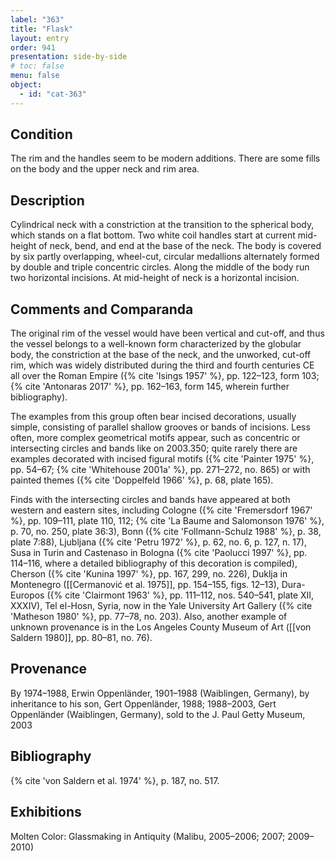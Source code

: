 ```yaml
---
label: "363"
title: "Flask"
layout: entry
order: 941
presentation: side-by-side
# toc: false
menu: false
object:
  - id: "cat-363"
---
```


## Condition

The rim and the handles seem to be modern additions. There are some fills on the body and the upper neck and rim area.

## Description

Cylindrical neck with a constriction at the transition to the spherical body, which stands on a flat bottom. Two white coil handles start at current mid-height of neck, bend, and end at the base of the neck. The body is covered by six partly overlapping, wheel-cut, circular medallions alternately formed by double and triple concentric circles. Along the middle of the body run two horizontal incisions. At mid-height of neck is a horizontal incision.

## Comments and Comparanda

The original rim of the vessel would have been vertical and cut-off, and thus the vessel belongs to a well-known form characterized by the globular body, the constriction at the base of the neck, and the unworked, cut-off rim, which was widely distributed during the third and fourth centuries CE all over the Roman Empire ({% cite 'Isings 1957' %}, pp. 122–123, form 103; {% cite 'Antonaras 2017' %}, pp. 162–163, form 145, wherein further bibliography).

The examples from this group often bear incised decorations, usually simple, consisting of parallel shallow grooves or bands of incisions. Less often, more complex geometrical motifs appear, such as concentric or intersecting circles and bands like on 2003.350; quite rarely there are examples decorated with incised figural motifs ({% cite 'Painter 1975' %}, pp. 54–67; {% cite 'Whitehouse 2001a' %}, pp. 271–272, no. 865) or with painted themes ({% cite 'Doppelfeld 1966' %}, p. 68, plate 165).

Finds with the intersecting circles and bands have appeared at both western and eastern sites, including Cologne ({% cite 'Fremersdorf 1967' %}, pp. 109–111, plate 110, 112; {% cite 'La Baume and Salomonson 1976' %}, p. 70, no. 250, plate 36:3), Bonn ({% cite 'Follmann-Schulz 1988' %}, p. 38, plate 7:88), Ljubljana ({% cite 'Petru 1972' %}, p. 62, no. 6, p. 127, n. 17), Susa in Turin and Castenaso in Bologna ({% cite 'Paolucci 1997' %}, pp. 114–116, where a detailed bibliography of this decoration is compiled), Cherson ({% cite 'Kunina 1997' %}, pp. 167, 299, no. 226), Duklja in Montenegro ([[Cermanović et al. 1975]], pp. 154–155, figs. 12–13), Dura-Europos ({% cite 'Clairmont 1963' %}, pp. 111–112, nos. 540–541, plate XII, XXXIV), Tel el-Hosn, Syria, now in the Yale University Art Gallery ({% cite 'Matheson 1980' %}, pp. 77–78, no. 203). Also, another example of unknown provenance is in the Los Angeles County Museum of Art ([[von Saldern 1980]], pp. 80–81, no. 76).

## Provenance

By 1974–1988, Erwin Oppenländer, 1901–1988 (Waiblingen, Germany), by inheritance to his son, Gert Oppenländer, 1988; 1988–2003, Gert Oppenländer (Waiblingen, Germany), sold to the J. Paul Getty Museum, 2003

## Bibliography

{% cite 'von Saldern et al. 1974' %}, p. 187, no. 517.

## Exhibitions

Molten Color: Glassmaking in Antiquity (Malibu, 2005–2006; 2007; 2009–2010)